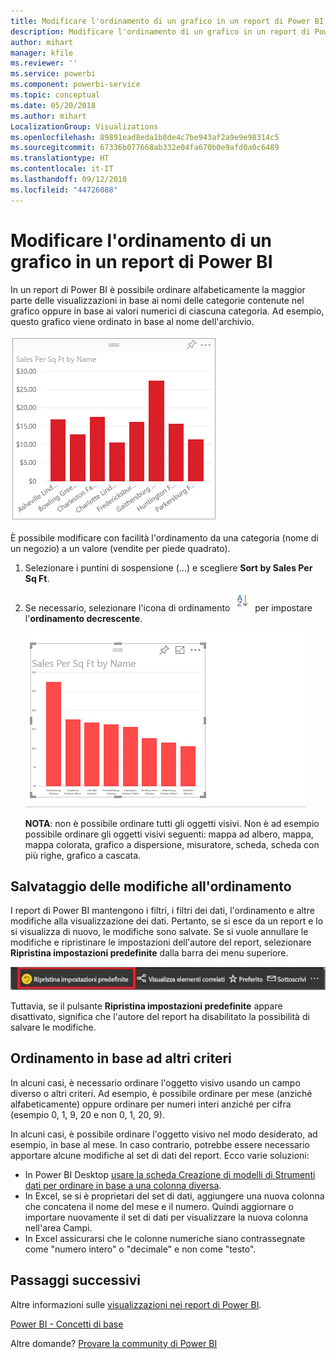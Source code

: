 ```yaml
---
title: Modificare l'ordinamento di un grafico in un report di Power BI
description: Modificare l'ordinamento di un grafico in un report di Power BI
author: mihart
manager: kfile
ms.reviewer: ''
ms.service: powerbi
ms.component: powerbi-service
ms.topic: conceptual
ms.date: 05/20/2018
ms.author: mihart
LocalizationGroup: Visualizations
ms.openlocfilehash: 89891ead8eda1b8de4c7be943af2a9e9e98314c5
ms.sourcegitcommit: 67336b077668ab332e04fa670b0e9afd0a0c6489
ms.translationtype: HT
ms.contentlocale: it-IT
ms.lasthandoff: 09/12/2018
ms.locfileid: "44726088"
---
```

# <a name="change-how-a-chart-is-sorted-in-a-power-bi-report"></a>Modificare l'ordinamento di un grafico in un report di Power BI
In un report di Power BI è possibile ordinare alfabeticamente la maggior parte delle visualizzazioni in base ai nomi delle categorie contenute nel grafico oppure in base ai valori numerici di ciascuna categoria. Ad esempio, questo grafico viene ordinato in base al nome dell'archivio.

![](media/power-bi-report-change-sort/pbi_chartsortcategory.png)

È possibile modificare con facilità l'ordinamento da una categoria (nome di un negozio) a un valore (vendite per piede quadrato).

1. Selezionare i puntini di sospensione (...) e scegliere **Sort by Sales Per Sq Ft**.
2. Se necessario, selezionare l'icona di ordinamento ![](media/power-bi-report-change-sort/sorticon.png) per impostare l'**ordinamento decrescente**.

   ![](media/power-bi-report-change-sort/sortby.gif)

   **NOTA**: non è possibile ordinare tutti gli oggetti visivi.  Non è ad esempio possibile ordinare gli oggetti visivi seguenti: mappa ad albero, mappa, mappa colorata, grafico a dispersione, misuratore, scheda, scheda con più righe, grafico a cascata.

## <a name="saving-changes-you-make-to-sort-order"></a>Salvataggio delle modifiche all'ordinamento
I report di Power BI mantengono i filtri, i filtri dei dati, l'ordinamento e altre modifiche alla visualizzazione dei dati. Pertanto, se si esce da un report e lo si visualizza di nuovo, le modifiche sono salvate.  Se si vuole annullare le modifiche e ripristinare le impostazioni dell'autore del report, selezionare **Ripristina impostazioni predefinite** dalla barra dei menu superiore. 

![ordinamento permanente](media/power-bi-report-change-sort/power-bi-reset-to-default.png)

Tuttavia, se il pulsante **Ripristina impostazioni predefinite** appare disattivato, significa che l'autore del report ha disabilitato la possibilità di salvare le modifiche.

<a name="other"></a>
## <a name="sorting-using-other-criteria"></a>Ordinamento in base ad altri criteri
In alcuni casi, è necessario ordinare l'oggetto visivo usando un campo diverso o altri criteri.  Ad esempio, è possibile ordinare per mese (anziché alfabeticamente) oppure ordinare per numeri interi anziché per cifra (esempio 0, 1, 9, 20 e non 0, 1, 20, 9).  

In alcuni casi, è possibile ordinare l'oggetto visivo nel modo desiderato, ad esempio, in base al mese.  In caso contrario, potrebbe essere necessario apportare alcune modifiche al set di dati del report. Ecco varie soluzioni:

* In Power BI Desktop [usare la scheda Creazione di modelli di Strumenti dati per ordinare in base a una colonna diversa](desktop-sort-by-column.md).
* In Excel, se si è proprietari del set di dati, aggiungere una nuova colonna che concatena il nome del mese e il numero. Quindi aggiornare o importare nuovamente il set di dati per visualizzare la nuova colonna nell'area Campi.
* In Excel assicurarsi che le colonne numeriche siano contrassegnate come "numero intero" o "decimale" e non come "testo".

## <a name="next-steps"></a>Passaggi successivi
Altre informazioni sulle [visualizzazioni nei report di Power BI](visuals/power-bi-report-visualizations.md).

[Power BI - Concetti di base](service-basic-concepts.md)

Altre domande? [Provare la community di Power BI](http://community.powerbi.com/)
